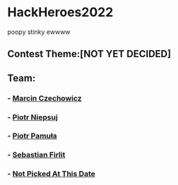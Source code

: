 # HackHeroes2022

poopy
stinky
ewwww

## Contest Theme:[NOT YET DECIDED]


## Team:
### - [Marcin Czechowicz](https://github.com/Gami13/)
### - [Piotr Niepsuj](https://github.com/Frytak/)
### - [Piotr Pamuła](https://github.com/pietruszka123/)
### - [Sebastian Firlit](https://www.youtube.com/watch?v=dQw4w9WgXcQ)
### - [Not Picked At This Date](https://www.youtube.com/watch?v=dQw4w9WgXcQ)
